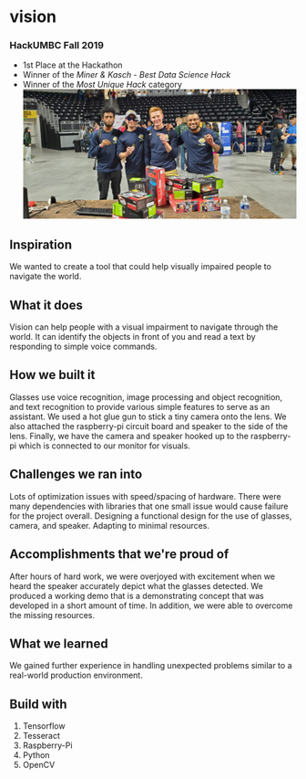 # vision
### HackUMBC Fall 2019

 - 1st Place at the Hackathon
 - Winner of the *Miner & Kasch - Best Data Science Hack* 
 - Winner of the *Most Unique Hack* category
![](/project_images/a0ae8750-31f7-4ed2-9d00-e9fc8418dd08.jpg)

## Inspiration
We wanted to create a tool that could help visually impaired people to navigate the world. 

## What it does
Vision can help people with a visual impairment to navigate through the world. It can identify the objects in front of you and read a text by responding to simple voice commands.
 
## How we built it
Glasses use voice recognition, image processing and object recognition, and text recognition to provide various simple features to serve as an assistant. We used a hot glue gun to stick a tiny camera onto the lens. We also attached the raspberry-pi circuit board and speaker to the side of the lens. Finally, we have the camera and speaker hooked up to the raspberry-pi which is connected to our monitor for visuals.  

## Challenges we ran into
Lots of optimization issues with speed/spacing of hardware. There were many dependencies with libraries that one small issue would cause failure for the project overall. Designing a functional design for the use of glasses, camera, and speaker. Adapting to minimal resources.

## Accomplishments that we're proud of
After hours of hard work, we were overjoyed with excitement when we heard the speaker accurately depict what the glasses detected. We produced a working demo that is a demonstrating concept that was developed in a short amount of time. In addition, we were able to overcome the missing resources. 

## What we learned
We gained further experience in handling unexpected problems similar to a real-world production environment. 

## Build with

 1. Tensorflow
 2. Tesseract
 3. Raspberry-Pi
 4. Python
 5. OpenCV

